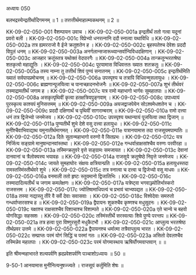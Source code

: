 अध्यायः 050
	
बलभद्रस्येन्द्रतीर्थादिगमनम् ॥ 1 ॥ तत्तत्तीर्थमाहात्म्यकथनम् ॥ 2 ॥
	
KK-09-02-050-001	वैशम्पायन उवाच ।
KK-09-02-050-001a	इन्द्रतीर्थं ततो गत्वा यदूनां प्रवरो बली ।
KK-09-02-050-001c	विप्रेभ्यो धनरत्नानि ददौ स्नात्वा यथाविधि ॥
KK-09-02-050-002a	तत्र ह्यमरराजो वै ईजे क्रतुशतेन ह ।
KK-09-02-050-002c	बृहस्पतेश्च देवेशः प्रददौ विपुलं धनम् ॥
KK-09-02-050-003a	अनर्गलान्सजारूथ्यान्सर्वान्विविधदक्षिणान् ।
KK-09-02-050-003c	आजहार क्रतूंस्तत्र यथोक्तं वेदपारगैः ॥
KK-09-02-050-004a	तान्क्रतून्भरतश्रेष्ठ शतकृत्वो महाद्युतिः ।
KK-09-02-050-004c	पूरयामास विधिवत्ततः ख्यातः शतक्रतुः ॥
KK-09-02-050-005a	तस्य नाम्ना तु तत्तीर्थं शिवं पुण्यं सनातनम् ।
KK-09-02-050-005c	इन्द्रतीर्थमिति ख्यातं सर्वपापप्रमोचनम् ॥
KK-09-02-050-006a	उपस्पृश्य च तत्रापि विधिवन्मुसलायुधः ।
KK-09-02-050-006c	ब्राह्मणान्पूजयित्वा च पानाच्छादनभोजनैः ॥
KK-09-02-050-007a	शुभं तीर्थवरं तस्माद्रामतीर्थं जगाम ह ।
KK-09-02-050-007c	यत्र रामो महाभागो भार्गवः सुमहातपाः ॥
KK-09-02-050-008a	असकृत्पृथिवीं कृत्वा हतक्षत्रियपुङ्गवाम् ।
KK-09-02-050-008c	उपाध्यायं पुरस्कृत्य काश्यपं मुनिसत्तमम् ॥
KK-09-02-050-009a	अयजद्वाजपेयेन सोऽश्वमेधशतेन च ।
KK-09-02-050-009c	प्रददौ दक्षिणार्थं च पृथिवीं सागराम्बराम् ॥
KK-09-02-050-010a	रामो दत्त्वा धनं तत्र द्विजेभ्यो जनमेजय ।
KK-09-02-050-010c	उपस्पृश्य यथान्यायं पूजयित्वा तथा द्विजान् ॥
KK-09-02-050-011a	पुण्यतीर्थे शुभे देशे वसु दत्त्वा हलायुधः ।
KK-09-02-050-011c	मुनींश्चैवाभिवाद्याथ यमुनातीर्थमागमत् ।
KK-09-02-050-011e	यत्रानयामास तदा राजसूयमपाम्पतिः ॥
KK-09-02-050-012a	दितेः सुतान्महाभागो वरुणो वै सितप्रभः ।
KK-09-02-050-012c	यत्र निर्जित्य सङ्ग्रामे मानुषान्दानवांस्तथा ।
KK-09-02-050-012e	गन्धर्वान्राक्षसांश्चैव वरुणः परवीरहा ॥
KK-09-02-050-013a	तस्मिन्क्रतुवरे वृत्ते सङ्ग्रामः समजायत ।
KK-09-02-050-013c	देवानां दानवानां च त्रैलोक्यस्य भयावहः ॥
KK-09-02-050-014a	राजसूये क्रतुश्रेष्ठे निवृत्ते जनमेजय ।
KK-09-02-050-014c	जायते सुमहाघोरः संक्षयः क्षत्रियान्प्रति ॥
KK-09-02-050-015a	हलायुधस्तदा रामस्तस्मिंस्तीर्थवरे शुभे ।
KK-09-02-050-015c	तत्र स्नात्वा च दत्त्वा च द्विजेभ्यो वसु माधवः ॥
KK-09-02-050-016a	वनमाली ततो हृष्टः स्तूयमानो द्विजातिभिः ।
KK-09-02-050-016c	तस्मादादित्यतीर्थं च जगाम कमलेक्षणः ॥
KK-09-02-050-017a	यत्रेष्ट्वा भगवाञ्ज्योतिर्भास्करो राजसत्तम ।
KK-09-02-050-017c	ज्योतिषामाधिपत्यं च प्रभावं चाभ्यपद्यत ॥
KK-09-02-050-018a	तस्या नद्यास्तु तीरे वै सर्वे देवाः सवासवाः ।
KK-09-02-050-018c	विश्वेदेवाः समरुतो गन्धर्वाप्सरसश्च ह ॥
KK-09-02-050-019a	द्वैपायनः शुकश्चैव कृष्णश्च मधुसूदनः ।
KK-09-02-050-019c	यक्षाश्च राक्षसाश्चैव पिशाचाश्च विशाम्पते ॥
KK-09-02-050-020a	एते चान्ये च बहवो योगसिद्धाः सहस्रशः ।
KK-09-02-050-020c	तस्मिंस्तीर्थे सरस्वत्याः शिवे पुण्ये परन्तप ॥
KK-09-02-050-021a	तत्र हत्वा पुरा विष्णुरसुरौ मधुकैटभौ ।
KK-09-02-050-021c	आप्लुत्य भरतश्रेष्ठ तीर्थप्रवर उत्तमे ॥
KK-09-02-050-022a	द्वैपायनश्च धर्मात्मा तत्रैवाप्लुत्य भारत ।
KK-09-02-050-022c	सम्प्राप्तः परमं योगं सिद्धिं च परमां गतः ॥
KK-09-02-050-023a	असितो देवलश्चैव तस्मिन्नेव महातपाः ।
KK-09-02-050-023c	परमं योगमास्थाय ऋषिर्योगमवाप्तवान् ॥ ॥
	
इति श्रीमन्महाभारते शल्यपर्वणि ह्रदप्रवेशपर्वणि पञ्चाशोऽध्यायः ॥ 50 ॥

9-50-1 आनयामास मुनीनित्यनुषज्ज्यते । राजसूयं कर्तुमिति शेषः ॥
